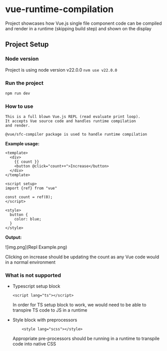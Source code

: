# vue-runtime-compilation

Project showcases how Vue.js single file component code can be compiled and render in a runtime (skipping build step) and shown on the display

## Project Setup

### Node version
Project is using node version v22.0.0 ``` nvm use v22.0.0 ```

### Run the project

```sh
npm run dev
```

### How to use 

    This is a full blown Vue.js REPL (read evaluate print loop).
    It accepts Vue source code and handles runtime compilation
    and render.
    
    @vue/sfc-compiler package is used to handle runtime compilation

**Example usage:**
```vue
<template>
  <div>
    {{ count }}
    <button @click="count++">Increase</button>
  </div>
</template>

<script setup>
import {ref} from "vue"

const count = ref(0);  
</script>

<style>
  button {
    color: blue;
  }
</style>
```

**Output:**

![img.png](Repl Example.png)

Clicking on increase should be updating the count as any Vue code would in a normal environment

### What is not supported
    
-  Typescript setup block
    ```vue
    <script lang="ts"></script>
    ```
    
    In order for TS setup block to work, we would need to be able to transpire TS code to JS in a runtime


-  Style block with preprocessors
    ```vue
        <style lang="scss"></style>
    ```
   Appropriate pre-processors should be running in a runtime to transpile code into native CSS


